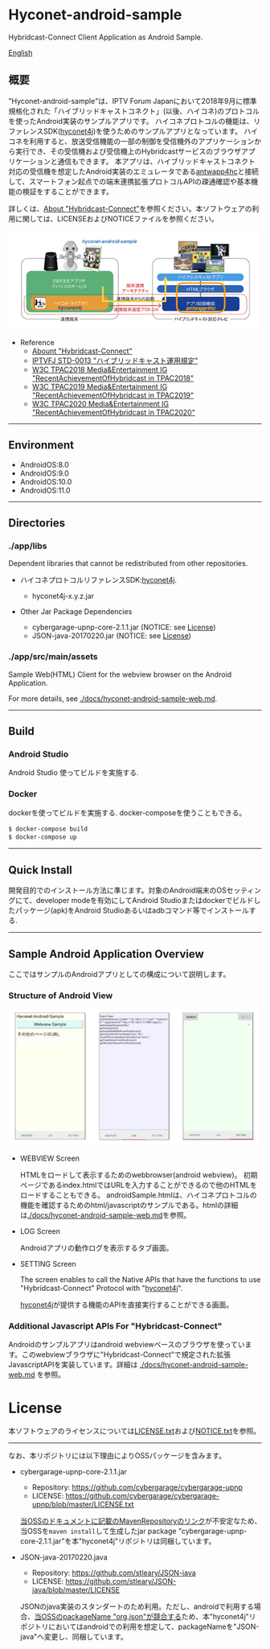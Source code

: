 # Hyconet-android-sample

Hybridcast-Connect Client Application as Android Sample.

[English](./README.md) 

## 概要

"Hyconet-android-sample"は、IPTV Forum Japanにおいて2018年9月に標準規格化された「ハイブリッドキャストコネクト」(以後、ハイコネ)のプロトコルを使ったAndroid実装のサンプルアプリです。
ハイコネプロトコルの機能は、リファレンスSDK([hyconet4j](https://github.com/nhkrd/hyconet4j))を使うためのサンプルアプリとなっています。
ハイコネを利用すると、放送受信機能の一部の制御を受信機外のアプリケーションから実行でき、その受信機および受信機上のHybridcastサービスのブラウザアプリケーションと通信もできます。
本アプリは、ハイブリッドキャストコネクト対応の受信機を想定したAndroid実装のエミュレータである[antwapp4hc](https://github.com/nhkrd/antwapp4hc)と接続して、スマートフォン起点での端末連携拡張プロトコルAPIの疎通確認や基本機能の検証をすることができます。

詳しくは、[About "Hybridcast-Connect"](./HybridcastConnect.md)を参照ください。本ソフトウェアの利用に関しては、LICENSEおよびNOTICEファイルを参照ください。

![Hyconet-Android-Sample Overview](./docs/imgs/hybridcast-connect-overview-oss.png)

- Reference
    - [Abount "Hybridcast-Connect"](./HybridcastConnect.md)
    - [IPTVFJ STD-0013 "ハイブリッドキャスト運用規定"](https://www.iptvforum.jp/download/input.html)
    - [W3C TPAC2018 Media&Entertainment IG "RecentAchievementOfHybridcast in TPAC2018"](https://www.w3.org/2011/webtv/wiki/images/4/45/RecentAchievementHybridcast_TPAC20181022.pdf)
    - [W3C TPAC2019 Media&Entertainment IG "RecentAchievementOfHybridcast in TPAC2019"](https://www.w3.org/2011/webtv/wiki/images/d/d1/MediaTimedEventsInHybridcast_TPAC20190916.pdf)
    - [W3C TPAC2020 Media&Entertainment IG "RecentAchievementOfHybridcast in TPAC2020"](https://www.w3.org/2011/webtv/wiki/images/2/22/RecentUpdateHybridcast_TPAC20201021_%281%29.pdf)

---

## Environment

- AndroidOS:8.0
- AndroidOS:9.0
- AndroidOS:10.0
- AndroidOS:11.0

---

## Directories

### ./app/libs

Dependent libraries that cannot be redistributed from other repositories.

- ハイコネプロトコルリファレンスSDK:[hyconet4j](https://github.com/nhkrd/hyconet4j).
    - hyconet4j-x.y.z.jar

- Other Jar Package Dependencies
    - cybergarage-upnp-core-2.1.1.jar (NOTICE: see [License](#license))
    - JSON-java-20170220.jar (NOTICE: see [License](#license))

### ./app/src/main/assets

Sample Web(HTML) Client for the webview browser on the Android Application.

For more details, see [./docs/hyconet-android-sample-web.md](./docs/hyconet-android-sample-web.md).


---

## Build

### Android Studio

Android Studio 使ってビルドを実施する.

### Docker

dockerを使ってビルドを実施する.
docker-composeを使うこともできる。

```bash
$ docker-compose build
$ docker-compose up
```

---

## Quick Install

開発目的でのインストール方法に準じます。対象のAndroid端末のOSセッティングにて、developer modeを有効にしてAndroid Studioまたはdockerでビルドしたパッケージ(apk)をAndroid Studioあるいはadbコマンド等でインストールする.


---

## Sample Android Application Overview

ここではサンプルのAndroidアプリとしての構成について説明します。

### **Structure of Android View**

<img src="./docs/imgs/hyconet-android-sample-appview.jpg" width="500px">

- WEBVIEW Screen

    HTMLをロードして表示するためのwebbrowser(android webview)。
    初期ページであるindex.htmlではURLを入力することができるので他のHTMLをロードすることもできる。
    androidSample.htmlは、ハイコネプロトコルの機能を確認するためのhtml/javascriptのサンプルである。htmlの詳細は[./docs/hyconet-android-sample-web.md](./docs/hyconet-android-sample-web.md)を参照。


- LOG Screen

    Androidアプリの動作ログを表示するタブ画面。

- SETTING Screen

    The screen enables to call the Native APIs that have the functions to use "Hybridcast-Connect" Protocol with "[hyconet4j](https://github.com/nhkrd/hyconet4j)".

    [hyconet4j](https://github.com/nhkrd/hyconet4j)が提供する機能のAPIを直接実行することができる画面。
    

### **Additional Javascript APIs For "Hybridcast-Connect"**

Androidのサンプルアプリはandroid webviewベースのブラウザを使っています。このwebviewブラウザに"Hybridcast-Connect"で規定された拡張JavascriptAPIを実装しています。詳細は [./docs/hyconet-android-sample-web.md](./docs/hyconet-android-sample-web.md) を参照。


# License

本ソフトウェアのライセンスについては[LICENSE.txt](./LICENSE.txt)および[NOTICE.txt](./NOTICE.txt)を参照。


---

なお、本リポジトリには以下理由によりOSSパッケージを含みます。


- cybergarage-upnp-core-2.1.1.jar

    - Repository: https://github.com/cybergarage/cybergarage-upnp
    - LICENSE: https://github.com/cybergarage/cybergarage-upnp/blob/master/LICENSE.txt

    [当OSSのドキュメントに記載のMavenRepositoryのリンク](http://www.cybergarage.org:8080/maven/repo/)が不安定なため、当OSSを`maven install`して生成したjar package "cybergarage-upnp-core-2.1.1.jar"を本"hyconet4j"リポジトリは同梱しています。

- JSON-java-20170220.java

    - Repository: https://github.com/stleary/JSON-java
    - LICENSE: https://github.com/stleary/JSON-java/blob/master/LICENSE

    JSONのjava実装のスタンダートのため利用。ただし、androidで利用する場合、[当OSSのpackageName "org.json"が競合する](https://github.com/stleary/JSON-java/wiki/JSON-Java-for-Android-developers)ため、本"hyconet4j"リポジトリにおいてはandroidでの利用を想定して、packageNameを"JSON-java"へ変更し、同梱しています。

